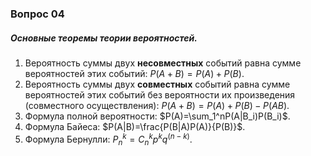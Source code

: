 ### Вопрос 04

##### 	Основные теоремы теории вероятностей.

1. Вероятность суммы двух **несовместных** событий равна сумме вероятностей этих событий: $P(A+B)=P(A)+P(B)$.
2. Вероятность суммы двух **совместных** событий равна сумме вероятностей этих событий без вероятности их произведения (совместного осуществления): $P(A+B)=P(A)+P(B)-P(AB)$.
3. Формула полной вероятности: $P(A)=\sum_1^nP(A|B_i)P(B_i)$.
4. Формула Байеса: $P(A|B)=\frac{P(B|A)P(A)}{P(B)}$.
5. Формула Бернулли: $P^k_n=C^k_np^kq^{(n-k)}.$

